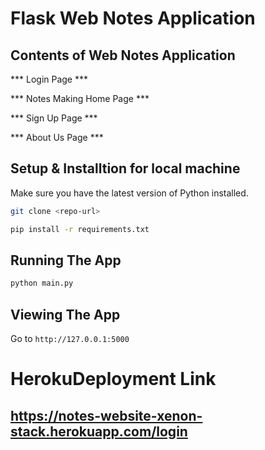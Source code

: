 # Flask Web Notes Application  
## Contents of Web Notes Application
*** Login Page ***


*** Notes Making Home Page ***


*** Sign Up Page ***


*** About Us Page ***



## Setup & Installtion for local machine

Make sure you have the latest version of Python installed.

```bash
git clone <repo-url>
```

```bash
pip install -r requirements.txt
```

## Running The App

```bash
python main.py
```

## Viewing The App

Go to `http://127.0.0.1:5000`
# HerokuDeployment Link
## https://notes-website-xenon-stack.herokuapp.com/login
